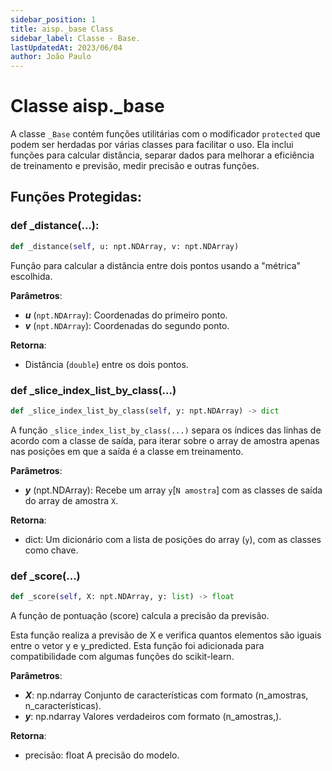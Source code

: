 ```yaml
---
sidebar_position: 1
title: aisp._base Class
sidebar_label: Classe - Base.
lastUpdatedAt: 2023/06/04
author: João Paulo
---
```


# Classe aisp._base

A classe ``_Base`` contém funções utilitárias com o modificador ``protected`` que podem ser herdadas por várias classes para facilitar o uso. Ela inclui funções para calcular distância, separar dados para melhorar a eficiência de treinamento e previsão, medir precisão e outras funções.

## Funções Protegidas:

### def _distance(...):

```python
def _distance(self, u: npt.NDArray, v: npt.NDArray)
```

Função para calcular a distância entre dois pontos usando a "métrica" escolhida.

**Parâmetros**:
* ***u*** (``npt.NDArray``): Coordenadas do primeiro ponto.
* ***v*** (``npt.NDArray``): Coordenadas do segundo ponto.

**Retorna**:
* Distância (``double``) entre os dois pontos.

### def _slice_index_list_by_class(...)

```python
def _slice_index_list_by_class(self, y: npt.NDArray) -> dict
```

A função ``_slice_index_list_by_class(...)`` separa os índices das linhas de acordo com a classe de saída, para iterar sobre o array de amostra apenas nas posições em que a saída é a classe em treinamento.

**Parâmetros**:
* ***y*** (npt.NDArray): Recebe um array ``y``[``N amostra``] com as classes de saída do array de amostra ``X``.

**Retorna**:
* dict: Um dicionário com a lista de posições do array (`y`), com as classes como chave.

### def _score(...)

```python
def _score(self, X: npt.NDArray, y: list) -> float
```

A função de pontuação (score) calcula a precisão da previsão.

Esta função realiza a previsão de X e verifica quantos elementos são iguais entre o vetor y e y_predicted. 
Esta função foi adicionada para compatibilidade com algumas funções do scikit-learn.

**Parâmetros**:
+ ***X***: np.ndarray
    Conjunto de características com formato (n_amostras, n_características).
+ ***y***: np.ndarray
    Valores verdadeiros com formato (n_amostras,).

**Retorna**:

+ precisão: float
    A precisão do modelo.